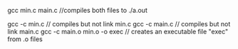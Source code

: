 gcc min.c main.c //compiles both files to ./a.out

gcc -c min.c // compiles but not link min.c
gcc -c main.c // compiles but not link main.c
gcc -c main.o min.o -o exec // creates an executable file "exec" from .o files
